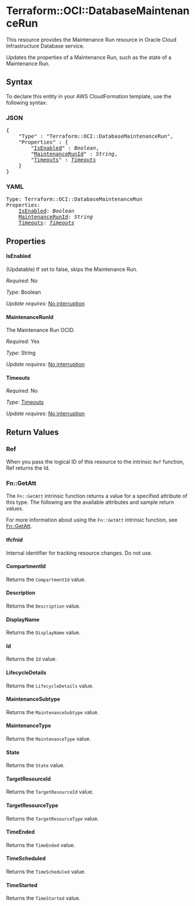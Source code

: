 # Terraform::OCI::DatabaseMaintenanceRun

This resource provides the Maintenance Run resource in Oracle Cloud Infrastructure Database service.

Updates the properties of a Maintenance Run, such as the state of a Maintenance Run.

## Syntax

To declare this entity in your AWS CloudFormation template, use the following syntax:

### JSON

<pre>
{
    "Type" : "Terraform::OCI::DatabaseMaintenanceRun",
    "Properties" : {
        "<a href="#isenabled" title="IsEnabled">IsEnabled</a>" : <i>Boolean</i>,
        "<a href="#maintenancerunid" title="MaintenanceRunId">MaintenanceRunId</a>" : <i>String</i>,
        "<a href="#timeouts" title="Timeouts">Timeouts</a>" : <i><a href="timeouts.md">Timeouts</a></i>
    }
}
</pre>

### YAML

<pre>
Type: Terraform::OCI::DatabaseMaintenanceRun
Properties:
    <a href="#isenabled" title="IsEnabled">IsEnabled</a>: <i>Boolean</i>
    <a href="#maintenancerunid" title="MaintenanceRunId">MaintenanceRunId</a>: <i>String</i>
    <a href="#timeouts" title="Timeouts">Timeouts</a>: <i><a href="timeouts.md">Timeouts</a></i>
</pre>

## Properties

#### IsEnabled

(Updatable) If set to false, skips the Maintenance Run.

_Required_: No

_Type_: Boolean

_Update requires_: [No interruption](https://docs.aws.amazon.com/AWSCloudFormation/latest/UserGuide/using-cfn-updating-stacks-update-behaviors.html#update-no-interrupt)

#### MaintenanceRunId

The Maintenance Run OCID.

_Required_: Yes

_Type_: String

_Update requires_: [No interruption](https://docs.aws.amazon.com/AWSCloudFormation/latest/UserGuide/using-cfn-updating-stacks-update-behaviors.html#update-no-interrupt)

#### Timeouts

_Required_: No

_Type_: <a href="timeouts.md">Timeouts</a>

_Update requires_: [No interruption](https://docs.aws.amazon.com/AWSCloudFormation/latest/UserGuide/using-cfn-updating-stacks-update-behaviors.html#update-no-interrupt)

## Return Values

### Ref

When you pass the logical ID of this resource to the intrinsic `Ref` function, Ref returns the Id.

### Fn::GetAtt

The `Fn::GetAtt` intrinsic function returns a value for a specified attribute of this type. The following are the available attributes and sample return values.

For more information about using the `Fn::GetAtt` intrinsic function, see [Fn::GetAtt](https://docs.aws.amazon.com/AWSCloudFormation/latest/UserGuide/intrinsic-function-reference-getatt.html).

#### tfcfnid

Internal identifier for tracking resource changes. Do not use.

#### CompartmentId

Returns the <code>CompartmentId</code> value.

#### Description

Returns the <code>Description</code> value.

#### DisplayName

Returns the <code>DisplayName</code> value.

#### Id

Returns the <code>Id</code> value.

#### LifecycleDetails

Returns the <code>LifecycleDetails</code> value.

#### MaintenanceSubtype

Returns the <code>MaintenanceSubtype</code> value.

#### MaintenanceType

Returns the <code>MaintenanceType</code> value.

#### State

Returns the <code>State</code> value.

#### TargetResourceId

Returns the <code>TargetResourceId</code> value.

#### TargetResourceType

Returns the <code>TargetResourceType</code> value.

#### TimeEnded

Returns the <code>TimeEnded</code> value.

#### TimeScheduled

Returns the <code>TimeScheduled</code> value.

#### TimeStarted

Returns the <code>TimeStarted</code> value.

